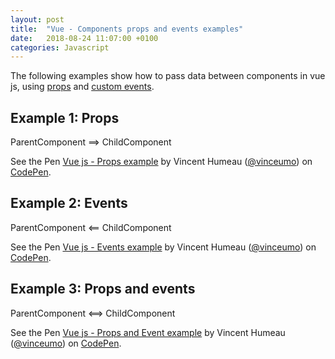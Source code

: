 ```yaml
---
layout: post
title:  "Vue - Components props and events examples"
date:   2018-08-24 11:07:00 +0100
categories: Javascript
---
```


The following examples show how to pass data between components in vue js, using [props](https://vuejs.org/v2/guide/components-props.html) and [custom events](https://vuejs.org/v2/guide/components-custom-events.html).


## Example 1: Props

ParentComponent ==> ChildComponent

<p data-height="500" data-theme-id="dark" data-slug-hash="xawzRq" data-default-tab="js,result" data-user="vinceumo" data-pen-title="Vue js - Props example" class="codepen">See the Pen <a href="https://codepen.io/vinceumo/pen/xawzRq/">Vue js - Props example</a> by Vincent Humeau (<a href="https://codepen.io/vinceumo">@vinceumo</a>) on <a href="https://codepen.io">CodePen</a>.</p>
<script async src="https://static.codepen.io/assets/embed/ei.js"></script>

## Example 2: Events

ParentComponent <== ChildComponent

<p data-height="500" data-theme-id="dark" data-slug-hash="pOjZNe" data-default-tab="js,result" data-user="vinceumo" data-pen-title="Vue js - Events example" class="codepen">See the Pen <a href="https://codepen.io/vinceumo/pen/pOjZNe/">Vue js - Events example</a> by Vincent Humeau (<a href="https://codepen.io/vinceumo">@vinceumo</a>) on <a href="https://codepen.io">CodePen</a>.</p>
<script async src="https://static.codepen.io/assets/embed/ei.js"></script>

## Example 3: Props and events

ParentComponent <==> ChildComponent

<p data-height="500" data-theme-id="dark" data-slug-hash="LJVoaJ" data-default-tab="js,result" data-user="vinceumo" data-pen-title="Vue js - Props and Event example" class="codepen">See the Pen <a href="https://codepen.io/vinceumo/pen/LJVoaJ/">Vue js - Props and Event example</a> by Vincent Humeau (<a href="https://codepen.io/vinceumo">@vinceumo</a>) on <a href="https://codepen.io">CodePen</a>.</p>
<script async src="https://static.codepen.io/assets/embed/ei.js"></script>